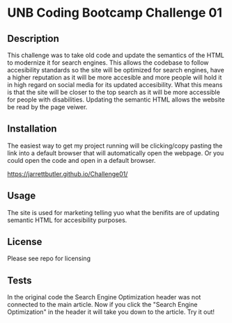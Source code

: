 # UNB Coding Bootcamp Challenge 01

## Description

This challenge was to take old code and update the semantics of the HTML to modernize it for search engines. This allows the codebase to follow accesibility standards so the site will be optimized for search engines, have a higher reputation as it will be more accesible and more people will hold it in high regard on social media for its updated accesibility. What this means is that the site will be closer to the top search as it will be more accessible for people with disabilities. Updating the semantic HTML allows the website be read by the page veiwer.

## Installation

The easiest way to get my project running will be clicking/copy pasting the link into a default browser that will automatically open the webpage. Or you could open the code and open in a default browser.

https://jarrettbutler.github.io/Challenge01/

## Usage

The site is used for marketing telling yuo what the benifits are of updating semantic HTML for accesibility purposes.

## License

Please see repo for licensing

## Tests

In the original code the Search Engine Optimization header was not connected to the main article. Now if you click the "Search Engine Optimization" in the header it will take you down to the article. Try it out!
